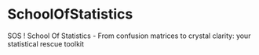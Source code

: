# SchoolOfStatistics
SOS ! School Of Statistics - From confusion matrices to crystal clarity: your statistical rescue toolkit
